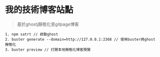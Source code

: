 # 我的技術博客站點

> 基於ghostj靜態化至gitpage博客

```
1. npm satrt // 啟動ghost
2. buster generate --domain=http://127.0.0.1:2368 // 使用buster將ghost靜態化
3. buster preview // 打開本地靜態化博客預覽
```